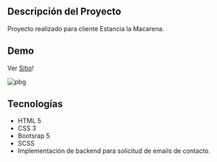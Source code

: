 ## Descripción del Proyecto

Proyecto realizado para cliente Estancia la Macarena.

## Demo
Ver [Sitio](https://lamacarenaestancia.com/)!

![pbg](./estDemo.png)

## Tecnologías

- HTML 5
- CSS 3
- Bootsrap 5
- SCSS
- Implementación de backend para solicitud de emails de contacto.

